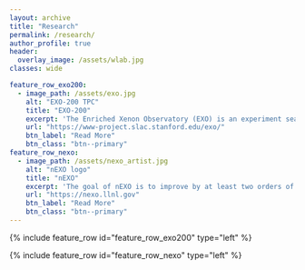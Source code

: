 ```yaml
---
layout: archive
title: "Research"
permalink: /research/
author_profile: true
header:
  overlay_image: /assets/wlab.jpg
classes: wide

feature_row_exo200:
  - image_path: /assets/exo.jpg
    alt: "EXO-200 TPC"
    title: "EXO-200"
    excerpt: 'The Enriched Xenon Observatory (EXO) is an experiment searching for the neutrino-less double beta decay $(0\nu\beta\beta)$ of the isotope ${}^{136}\mathrm{Xe}$. It is a hypothetical decay that can only occur if neutrinos are Majorana fermions, which means that neutrinos are their own anti-particles. The detector technology used is a time projection chamber (TPC) filled with around 150kg of liquid xenon.'
    url: "https://www-project.slac.stanford.edu/exo/"
    btn_label: "Read More"
    btn_class: "btn--primary"
feature_row_nexo:
  - image_path: /assets/nexo_artist.jpg
    alt: "nEXO logo"
    title: "nEXO"
    excerpt: 'The goal of nEXO is to improve by at least two orders of magnitude in half-life sensitivity upon current generation experiment, reaching a half-life sensitivity of $\leq 10^{28}$ years.'
    url: "https://nexo.llnl.gov"
    btn_label: "Read More"
    btn_class: "btn--primary"
---
```



{% include feature_row id="feature_row_exo200" type="left" %}

{% include feature_row id="feature_row_nexo" type="left" %}
